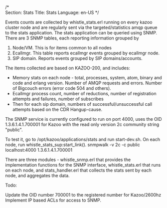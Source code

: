/*                                                                                                                                                                                                                                                                                                 
Section: Stats
Title: Stats
Language: en-US
*/

Events counts are collected by whistle_stats.erl running on every kazoo 
cluster node and are regularly sent via the targeted/statistics amqp queue to 
the stats application. The stats application can be queried using SNMP. 
There are 3 SNMP tables, each reporting information grouped by
1. Node/VM. This is for items common to all nodes
2. Ecallmgr. This table reports ecallmgr events grouped by ecallmgr node.
3. SIP domain. Reports events grouped by SIP domains/accounts.

The items collected are based on KAZOO-200, and includes:

* Memory stats on each node - total, processes, system, atom, binary and code
and erlang version. Number of AMQP requests and errors. Number of Bigcouch
errors (error code 504 and others).
* Ecallmgr process count, number of reductions, number of registration 
attempts and failures, number of subscribes
* Then for each sip domain, numbers of successful/unsuccessful call attempts
based on the CDR Hangup-cause.

The SNMP service is currently configured to run on port 4000, uses the
OID 1.3.6.1.4.1.700001 for Kazoo with the read only version 2c community string
"public". 

To test it, go to /opt/kazoo/applications/stats and run start-dev.sh. On each
node, run whistle_stats_sup:start_link().
snmpwalk -v 2c -c public localhost:4000 1.3.6.1.4.1.700001

There are three modules - whistle_snmp.erl that provides the implementation
functions for the SNMP interface, whistle_stats.erl that runs on each node,
and stats_handler.erl that collects the stats sent by each node, and
aggregates the data.


Todo:

Update the OID number 700001 to the registered number for Kazoo/2600hz
Implement IP based ACLs for access to SNMP.
